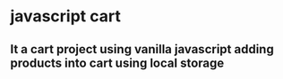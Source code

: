 # javascript cart

## It a cart project using vanilla javascript adding products into cart using local storage